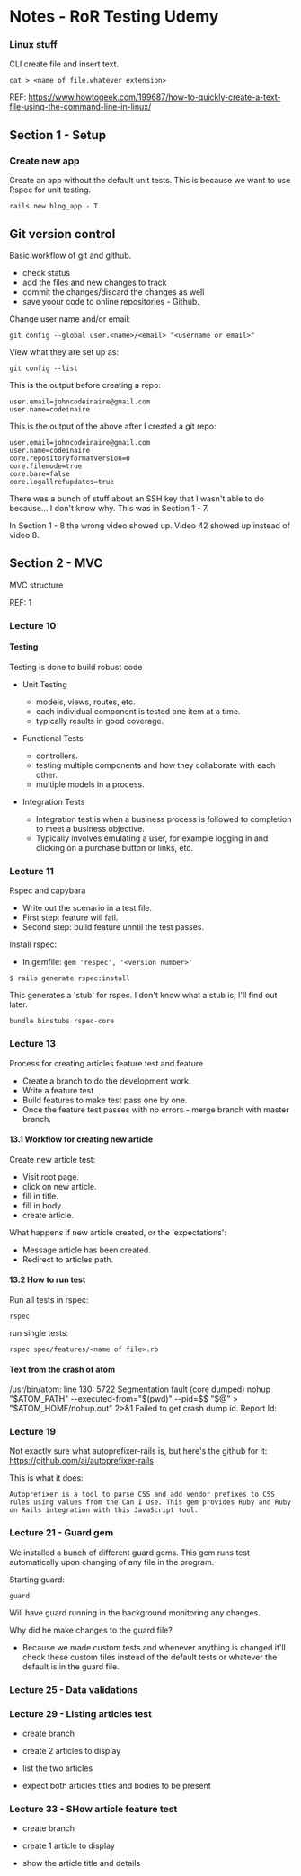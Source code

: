 # Notes - RoR Testing Udemy

### Linux stuff

CLI create file and insert text.

`cat > <name of file.whatever extension>`

REF: https://www.howtogeek.com/199687/how-to-quickly-create-a-text-file-using-the-command-line-in-linux/

## Section 1 - Setup

### Create new app

Create an app without the default unit tests. This is because we want to use Rspec for unit testing.

`rails new blog_app - T`

## Git version control

Basic workflow of git and github.
- check status
- add the files and new changes to track
- commit the changes/discard the changes as well
- save yoour code to online repositories - Github.

Change user name and/or email:

`git config --global user.<name>/<email> "<username or email>"`

View what they are set up as:

`git config --list`

This is the output before creating a repo:

```
user.email=johncodeinaire@gmail.com
user.name=codeinaire
```

This is the output of the above after I created a git repo:

```
user.email=johncodeinaire@gmail.com
user.name=codeinaire
core.repositoryformatversion=0
core.filemode=true
core.bare=false
core.logallrefupdates=true
```

There was a bunch of stuff about an SSH key that I wasn't able to do because... I don't know why. This was in Section 1 - 7.

In Section 1 - 8 the wrong video showed up. Video 42 showed up instead of video 8.

## Section 2 - MVC

MVC structure

REF: 1

### Lecture 10

#### Testing

Testing is done to build robust code

- Unit Testing
  - models, views, routes, etc.
  - each individual component is tested one item at a time.
  - typically results in good coverage.

- Functional Tests
  - controllers.
  - testing multiple components and how they collaborate with each other.
  - multiple models in a process.

- Integration Tests
  - Integration test is when a business process is followed to completion to meet a business objective.
  - Typically involves emulating a user, for example logging in and clicking on a purchase button or links, etc.

### Lecture 11

Rspec and capybara
- Write out the scenario in a test file.
- First step: feature will fail.
- Second step: build feature unntil the test passes.

Install rspec:

- In gemfile:
 `gem 'respec', '<version number>'`

`$ rails generate rspec:install`

This generates a 'stub' for rspec. I don't know what a stub is, I'll find out later.

`bundle binstubs rspec-core`

### Lecture 13

Process for creating articles feature test and feature
- Create a branch to do the development work.
- Write a feature test.
- Build features to make test pass one by one.
- Once the feature test passes with no errors - merge branch with master branch.


#### 13.1 Workflow for creating new article

Create new article test:
- Visit root page.
- click on new article.
- fill in title.
- fill in body.
- create article.

What happens if new article created, or the 'expectations':
- Message article has been created.
- Redirect to articles path.

#### 13.2 How to run test

Run all tests in rspec:

`rspec`

run single tests:

`rspec spec/features/<name of file>.rb`

#### Text from the crash of atom

/usr/bin/atom: line 130:  5722 Segmentation fault      (core dumped) nohup "$ATOM_PATH" --executed-from="$(pwd)" --pid=$$ "$@" > "$ATOM_HOME/nohup.out" 2>&1
Failed to get crash dump id.
Report Id:

### Lecture 19

Not exactly sure what autoprefixer-rails is, but here's the github for it: https://github.com/ai/autoprefixer-rails

This is what it does:

`Autoprefixer is a tool to parse CSS and add vendor prefixes to CSS rules using values from the Can I Use. This gem provides Ruby and Ruby on Rails integration with this JavaScript tool.`

### Lecture 21 - Guard gem

We installed a bunch of different guard gems. This gem runs test automatically upon changing of any file in the program.

Starting guard:

`guard`

Will have guard running in the background monitoring any changes.

Why did he make changes to the guard file?
- Because we made custom tests and whenever anything is changed it'll check these custom files instead of the default tests or whatever the default is in the guard file.


### Lecture 25 - Data validations


### Lecture 29 - Listing articles test

- create branch
- create 2 articles to display

- list the two articles

- expect both articles titles and bodies to be present

### Lecture 33 - SHow article feature test

- create branch
- create 1 article to display

- show the article title and details
